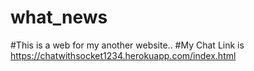 # what_news
#This is a web for my another website..
#My Chat Link is https://chatwithsocket1234.herokuapp.com/index.html
